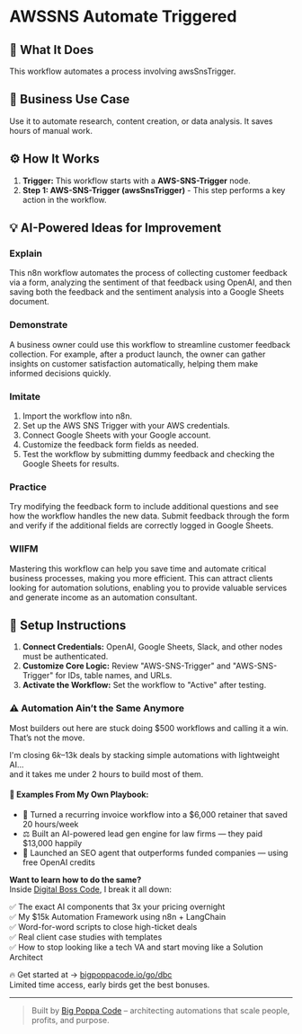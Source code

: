 # AWSSNS Automate Triggered

## 🚀 What It Does
This workflow automates a process involving awsSnsTrigger.

## 💼 Business Use Case
Use it to automate research, content creation, or data analysis. It saves hours of manual work.

## ⚙️ How It Works
1.  **Trigger:** This workflow starts with a **AWS-SNS-Trigger** node.
2. **Step 1: AWS-SNS-Trigger (awsSnsTrigger)** - This step performs a key action in the workflow.

## 💡 AI-Powered Ideas for Improvement
### Explain
This n8n workflow automates the process of collecting customer feedback via a form, analyzing the sentiment of that feedback using OpenAI, and then saving both the feedback and the sentiment analysis into a Google Sheets document.

### Demonstrate
A business owner could use this workflow to streamline customer feedback collection. For example, after a product launch, the owner can gather insights on customer satisfaction automatically, helping them make informed decisions quickly.

### Imitate
1. Import the workflow into n8n.
2. Set up the AWS SNS Trigger with your AWS credentials.
3. Connect Google Sheets with your Google account.
4. Customize the feedback form fields as needed.
5. Test the workflow by submitting dummy feedback and checking the Google Sheets for results.

### Practice
Try modifying the feedback form to include additional questions and see how the workflow handles the new data. Submit feedback through the form and verify if the additional fields are correctly logged in Google Sheets.

### WIIFM
Mastering this workflow can help you save time and automate critical business processes, making you more efficient. This can attract clients looking for automation solutions, enabling you to provide valuable services and generate income as an automation consultant.

## 🔧 Setup Instructions
1. **Connect Credentials:** OpenAI, Google Sheets, Slack, and other nodes must be authenticated.
2. **Customize Core Logic:** Review "AWS-SNS-Trigger" and "AWS-SNS-Trigger" for IDs, table names, and URLs.
3. **Activate the Workflow:** Set the workflow to "Active" after testing.

### ⚠️ Automation Ain’t the Same Anymore

Most builders out here are stuck doing $500 workflows and calling it a win.  
That’s not the move.  

I'm closing $6k–$13k deals by stacking simple automations with lightweight AI...  
and it takes me under 2 hours to build most of them.

#### 🧠 Examples From My Own Playbook:
- 🔁 Turned a recurring invoice workflow into a $6,000 retainer that saved 20 hours/week  
- ⚖️ Built an AI-powered lead gen engine for law firms — they paid $13,000 happily  
- 🚀 Launched an SEO agent that outperforms funded companies — using free OpenAI credits  

**Want to learn how to do the same?**  
Inside [Digital Boss Code](https://bigpoppacode.io/go/dbc), I break it all down:

✅ The exact AI components that 3x your pricing overnight  
✅ My $15k Automation Framework using n8n + LangChain  
✅ Word-for-word scripts to close high-ticket deals  
✅ Real client case studies with templates  
✅ How to stop looking like a tech VA and start moving like a Solution Architect  

🔥 Get started at → [bigpoppacode.io/go/dbc](https://bigpoppacode.io/go/dbc)  
Limited time access, early birds get the best bonuses.

---
> Built by [Big Poppa Code](https://bigpoppacode.io) – architecting automations that scale people, profits, and purpose.
